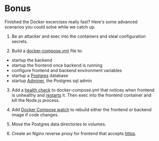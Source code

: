 Bonus
=====

Finished the Docker excercises really fast? Here's some advanced scenarios you could solve while we catch up.

1. Be an attacker and exec into the containers and steal configuration secrets.

2. Build a [docker-compose.yml](https://docs.docker.com/compose/compose-file/) file to:
- startup the backend
- startup the frontend once backend is running
- configure frontend and backend environment variables
- startup a [Postgres](https://hub.docker.com/_/postgres) database
- startup [Adminer](https://hub.docker.com/_/adminer), the Postgres sql admin

3. Add a [health check](https://github.com/rodrigobdz/docker-compose-healthchecks) to docker-compose.yml that notices when frontend is unhealthy and [restarts](https://github.com/compose-spec/compose-spec/blob/master/deploy.md#restart_policy) it. Then exec into the frontend container and kill the Node.js process.

4. Add [Docker Compose watch](https://docs.docker.com/compose/file-watch/) to rebuild either the frontend or backend image if code changes.

5. Move the Postgres data directories to volumes.

6. Create an Nginx reverse proxy for frontend that accepts [https](https://nginx.org/en/docs/http/configuring_https_servers.html).
